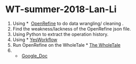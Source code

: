 # WT-summer-2018-Lan-Li

1. Using *  [OpenRefine](http://openrefine.org/)  to do data wrangling/ cleaning .
2. Find the weakness/lackness of the OpenRefine json file.
3. Using Python to extract the operation history.
4. Using *  [YesWorkflow](https://github.com/yesworkflow-org/yw-prototypes)
5. Run OpenRefine on the WholeTale *  [The WholeTale](https://dashboard.dev.wholetale.org/) 
6. *  [Google_Doc](https://docs.google.com/document/d/1pwA2Hwe46a5Nxe5yvC5KjpBrkExdp82Pj2YbhuQM3fA/edit)
